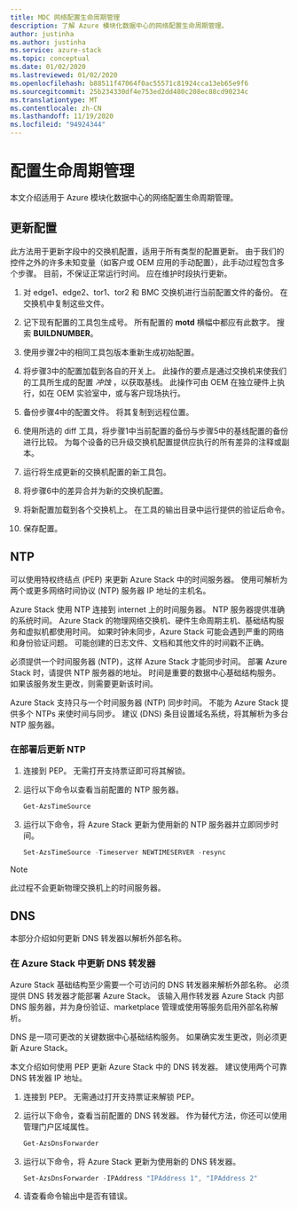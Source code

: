 ```yaml
---
title: MDC 网络配置生命周期管理
description: 了解 Azure 模块化数据中心的网络配置生命周期管理。
author: justinha
ms.author: justinha
ms.service: azure-stack
ms.topic: conceptual
ms.date: 01/02/2020
ms.lastreviewed: 01/02/2020
ms.openlocfilehash: b88511f47064f0ac55571c81924cca13eb65e9f6
ms.sourcegitcommit: 25b234330df4e753ed2dd480c208ec88cd90234c
ms.translationtype: MT
ms.contentlocale: zh-CN
ms.lasthandoff: 11/19/2020
ms.locfileid: "94924344"
---
```

# <a name="configuration-lifecycle-management"></a>配置生命周期管理

本文介绍适用于 Azure 模块化数据中心的网络配置生命周期管理。

## <a name="update-configuration"></a>更新配置

此方法用于更新字段中的交换机配置，适用于所有类型的配置更新。 由于我们的控件之外的许多未知变量（如客户或 OEM 应用的手动配置），此手动过程包含多个步骤。 目前，不保证正常运行时间。 应在维护时段执行更新。

1. 对 edge1、edge2、tor1、tor2 和 BMC 交换机进行当前配置文件的备份。 在交换机中复制这些文件。

1. 记下现有配置的工具包生成号。 所有配置的 **motd** 横幅中都应有此数字。 搜索 **BUILDNUMBER**。

1. 使用步骤2中的相同工具包版本重新生成初始配置。

1. 将步骤3中的配置加载到各自的开关上。 此操作的要点是通过交换机来使我们的工具所生成的配置 *冲蚀* ，以获取基线。 此操作可由 OEM 在独立硬件上执行，如在 OEM 实验室中，或与客户现场执行。

1. 备份步骤4中的配置文件。 将其复制到远程位置。

1. 使用所选的 diff 工具，将步骤1中当前配置的备份与步骤5中的基线配置的备份进行比较。 为每个设备的已升级交换机配置提供应执行的所有差异的注释或副本。

1. 运行将生成更新的交换机配置的新工具包。

1. 将步骤6中的差异合并为新的交换机配置。

1. 将新配置加载到各个交换机上。 在工具的输出目录中运行提供的验证后命令。

1. 保存配置。

## <a name="ntp"></a>NTP

可以使用特权终结点 (PEP) 来更新 Azure Stack 中的时间服务器。 使用可解析为两个或更多网络时间协议 (NTP) 服务器 IP 地址的主机名。

Azure Stack 使用 NTP 连接到 internet 上的时间服务器。 NTP 服务器提供准确的系统时间。 Azure Stack 的物理网络交换机、硬件生命周期主机、基础结构服务和虚拟机都使用时间。 如果时钟未同步，Azure Stack 可能会遇到严重的网络和身份验证问题。 可能创建的日志文件、文档和其他文件的时间戳不正确。

必须提供一个时间服务器 (NTP)，这样 Azure Stack 才能同步时间。 部署 Azure Stack 时，请提供 NTP 服务器的地址。 时间是重要的数据中心基础结构服务。 如果该服务发生更改，则需要更新该时间。

Azure Stack 支持只与一个时间服务器 (NTP) 同步时间。 不能为 Azure Stack 提供多个 NTPs 来使时间与同步。 建议 (DNS) 条目设置域名系统，将其解析为多台 NTP 服务器。

### <a name="update-ntp-post-deployment"></a>在部署后更新 NTP

1. 连接到 PEP。 无需打开支持票证即可将其解锁。

1. 运行以下命令以查看当前配置的 NTP 服务器。

    ```powershell
    Get-AzsTimeSource
    ```

1. 运行以下命令，将 Azure Stack 更新为使用新的 NTP 服务器并立即同步时间。

    ```powershell
    Set-AzsTimeSource -Timeserver NEWTIMESERVER -resync
    ```

>[!NOTE]
>此过程不会更新物理交换机上的时间服务器。

## <a name="dns"></a>DNS

本部分介绍如何更新 DNS 转发器以解析外部名称。

### <a name="update-the-dns-forwarder-in-azure-stack"></a>在 Azure Stack 中更新 DNS 转发器

Azure Stack 基础结构至少需要一个可访问的 DNS 转发器来解析外部名称。 必须提供 DNS 转发器才能部署 Azure Stack。 该输入用作转发器 Azure Stack 内部 DNS 服务器，并为身份验证、marketplace 管理或使用等服务启用外部名称解析。

DNS 是一项可更改的关键数据中心基础结构服务。 如果确实发生更改，则必须更新 Azure Stack。

本文介绍如何使用 PEP 更新 Azure Stack 中的 DNS 转发器。 建议使用两个可靠 DNS 转发器 IP 地址。

1. 连接到 PEP。 无需通过打开支持票证来解锁 PEP。

1. 运行以下命令，查看当前配置的 DNS 转发器。 作为替代方法，你还可以使用管理门户区域属性。

    ```powershell
    Get-AzsDnsForwarder 
    ```

1. 运行以下命令，将 Azure Stack 更新为使用新的 DNS 转发器。

    ```powershell
    Set-AzsDnsForwarder -IPAddress "IPAddress 1", "IPAddress 2"
    ```

1. 请查看命令输出中是否有错误。
